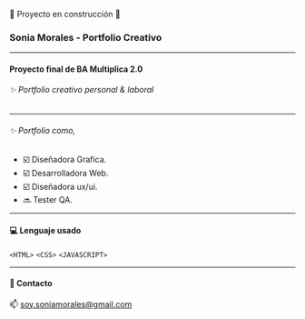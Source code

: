 🚧 Proyecto en construcción 🚧


### Sonia Morales - Portfolio Creativo

------------

#### Proyecto final de BA Multiplica 2.0

###### :sparkles: Portfolio creativo personal &amp; laboral

------------

###### :sparkles: Portfolio como,

- :ballot_box_with_check: Diseñadora Grafica.
- :ballot_box_with_check: Desarrolladora Web.
- :ballot_box_with_check: Diseñadora ux/ui.
- :soon: Tester QA.

------------

#### :computer: Lenguaje usado
`<HTML>`  `<CSS>`  `<JAVASCRIPT>`

------------

#### :e-mail: Contacto 
:mailbox: soy.soniamorales@gmail.com

